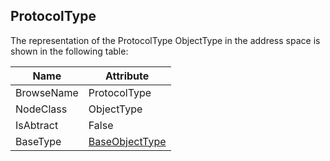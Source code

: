 <!-- objecttype -->
## ProtocolType
The representation of the ProtocolType ObjectType in the address space is shown in the following table:  

|Name|Attribute|
|---|---|
|BrowseName|ProtocolType|
|NodeClass|ObjectType|
|IsAbtract|False|
|BaseType|[BaseObjectType](../../../Core/Part5/ObjectTypes/BaseObjectType/readme.md)|

